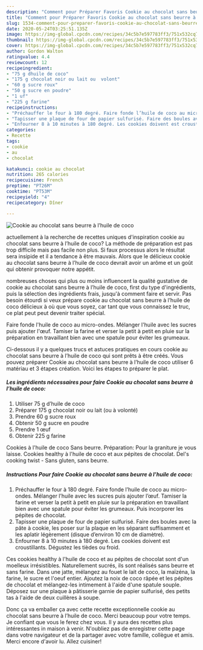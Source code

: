 ```yaml
---
description: "Comment pour Préparer Favoris Cookie au chocolat sans beurre à l’huile de coco"
title: "Comment pour Préparer Favoris Cookie au chocolat sans beurre à l’huile de coco"
slug: 1534-comment-pour-preparer-favoris-cookie-au-chocolat-sans-beurre-a-lhuile-de-coco
date: 2020-05-24T03:25:51.135Z
image: https://img-global.cpcdn.com/recipes/34c5b7e597783ff3/751x532cq70/cookie-au-chocolat-sans-beurre-a-lhuile-de-coco-photo-principale-de-la-recette.jpg
thumbnail: https://img-global.cpcdn.com/recipes/34c5b7e597783ff3/751x532cq70/cookie-au-chocolat-sans-beurre-a-lhuile-de-coco-photo-principale-de-la-recette.jpg
cover: https://img-global.cpcdn.com/recipes/34c5b7e597783ff3/751x532cq70/cookie-au-chocolat-sans-beurre-a-lhuile-de-coco-photo-principale-de-la-recette.jpg
author: Gordon Walton
ratingvalue: 4.4
reviewcount: 12
recipeingredient:
- "75 g dhuile de coco"
- "175 g chocolat noir ou lait ou  volont"
- "60 g sucre roux"
- "50 g sucre en poudre"
- "1 uf"
- "225 g farine"
recipeinstructions:
- "Préchauffer le four à 180 degré. Faire fonde l’huile de coco au micro-ondes. Mélanger l’huile avec les sucres puis ajouter l’œuf. Tamiser la farine et verser la petit à petit en pluie sur la préparation en travaillant bien avec une spatule pour éviter les grumeaux. Puis incorporer les pépites de chocolat."
- "Tapisser une plaque de four de papier sulfurisé. Faire des boules avec la pâte à cookie, les poser sur la plaque en les séparant suffisamment et les aplatir légèrement (disque d’environ 10 cm de diamètre)."
- "Enfourner 8 à 10 minutes à 180 degré. Les cookies doivent est croustillants. Dégustez les tièdes ou froid."
categories:
- Recette
tags:
- cookie
- au
- chocolat

katakunci: cookie au chocolat 
nutrition: 265 calories
recipecuisine: French
preptime: "PT26M"
cooktime: "PT53M"
recipeyield: "4"
recipecategory: Dîner

---
```



![Cookie au chocolat sans beurre à l’huile de coco](https://img-global.cpcdn.com/recipes/34c5b7e597783ff3/751x532cq70/cookie-au-chocolat-sans-beurre-a-lhuile-de-coco-photo-principale-de-la-recette.jpg)

actuellement à la recherche de recettes uniques d'inspiration cookie au chocolat sans beurre à l’huile de coco? La méthode de préparation est pas trop difficile mais pas facile non plus. Si faux processus alors le résultat sera insipide et il a tendance à être mauvais. Alors que le délicieux cookie au chocolat sans beurre à l’huile de coco devrait avoir un arôme et un goût qui obtenir provoquer notre appétit.

nombreuses choses qui plus ou moins influencent la qualité gustative de cookie au chocolat sans beurre à l’huile de coco, first du type d'ingrédients, puis la sélection des ingrédients frais, jusqu'à comment faire et servir. Pas besoin étourdi si veux prépare cookie au chocolat sans beurre à l’huile de coco délicieux à où que vous soyez, car tant que vous connaissez le truc, ce plat peut peut devenir traiter spécial.

Faire fonde l&#39;huile de coco au micro-ondes. Mélanger l&#39;huile avec les sucres puis ajouter l&#39;œuf. Tamiser la farine et verser la petit à petit en pluie sur la préparation en travaillant bien avec une spatule pour éviter les grumeaux.


Ci-dessous il y a quelques trucs et astuces pratiques en cours cookie au chocolat sans beurre à l’huile de coco qui sont prêts à être créés. Vous pouvez préparer Cookie au chocolat sans beurre à l’huile de coco utiliser 6 matériau et 3 étapes création. Voici les étapes to préparer le plat.

<!--inarticleads1-->

##### Les ingrédients nécessaires pour faire Cookie au chocolat sans beurre à l’huile de coco:

1. Utiliser 75 g d’huile de coco
1. Préparer 175 g chocolat noir ou lait (ou à volonté)
1. Prendre 60 g sucre roux
1. Obtenir 50 g sucre en poudre
1. Prendre 1 œuf
1. Obtenir 225 g farine


Cookies à l&#39;huile de coco Sans beurre. Préparation: Pour la graniture je vous laisse. Cookies healthy à l&#39;huile de coco et aux pépites de chocolat. Del&#39;s cooking twist - Sans gluten, sans beurre. 

<!--inarticleads2-->

##### Instructions Pour faire Cookie au chocolat sans beurre à l’huile de coco:

1. Préchauffer le four à 180 degré. Faire fonde l’huile de coco au micro-ondes. Mélanger l’huile avec les sucres puis ajouter l’œuf. Tamiser la farine et verser la petit à petit en pluie sur la préparation en travaillant bien avec une spatule pour éviter les grumeaux. Puis incorporer les pépites de chocolat.
1. Tapisser une plaque de four de papier sulfurisé. Faire des boules avec la pâte à cookie, les poser sur la plaque en les séparant suffisamment et les aplatir légèrement (disque d’environ 10 cm de diamètre).
1. Enfourner 8 à 10 minutes à 180 degré. Les cookies doivent est croustillants. Dégustez les tièdes ou froid.


Ces cookies healthy à l&#39;huile de coco et au pépites de chocolat sont d&#39;un moelleux irrésistibles. Naturellement sucrés, ils sont réalisés sans beurre et sans farine. Dans une jatte, mélangez au fouet le lait de coco, la maïzéna, la farine, le sucre et l&#39;oeuf entier. Ajoutez la noix de coco râpée et les pépites de chocolat et mélangez-les intimement à l&#39;aide d&#39;une spatule souple. Déposez sur une plaque à pâtisserie garnie de papier sulfurisé, des petits tas à l&#39;aide de deux cuillères à soupe. 


Donc ça va emballer ça avec cette recette exceptionnelle cookie au chocolat sans beurre à l’huile de coco. Merci beaucoup pour votre temps. Je confiant que vous le ferez chez vous. Il y aura des recettes plus  intéressantes in maison à venir. N'oubliez pas de enregistrer cette page dans votre navigateur et de la partager avec votre famille, collègue et amis. Merci encore d'avoir lu. Allez cuisiner!
